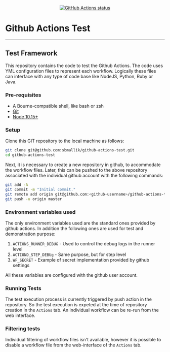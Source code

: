<p align="center">
  <a href="https://github.com/sbmallik/github-actions-test"><img alt="GitHub Actions status" src="https://github.com/sbmallik/github-actions-test/workflows/container2/badge.svg"></a>
</p>

# Github Actions Test

***

## Test Framework

This repository contains the code to test the Github Actions. The code uses YML configuration files to represent each workflow. Logically these files can interface with any type of code base like NodeJS, Python, Ruby or Java.

### Pre-requisites

* A Bourne-compatible shell, like bash or zsh
* [Git](http://gitscm.com/)
* [Node 10.15+](http://nodejs.org/)

### Setup

Clone this GIT repository to the local machine as follows:

```bash
git clone git@github.com:sbmallik/github-actions-test.git
cd github-actions-test
```

Next, it is necessary to create a new repository in github, to accommodate the workflow files.
Later, this can be pushed to the above repository associated with the individual github account with the following commands:

```bash
git add -A
git commit -m "Initial commit."
git remote add origin git@github.com:<github-username>/github-actions-test.git
git push -u origin master
```

### Environment variables used

The only environment variables used are the standard ones provided by github actions. In addition the following ones are used for test and demonstration purpose:

1. `ACTIONS_RUNNER_DEBUG` - Used to control the debug logs in the runner level
1. `ACTIOND_STEP_DEBUg` - Same purpose, but for step level
1. `WF_SECRET` - Example of secret implementation provided by github settings

All these variables are configured with the github user account.

### Running Tests

The test execution process is currently triggered by push action in the repository. So the test execution is expeted at the time of repository creation in the `Actions` tab. An individual workflow can be re-run from the web interface.

### Filtering tests

Individual filtering of workflow files isn't available, however it is possible to disable a workflow file from the web-interface of the `Actions` tab.
